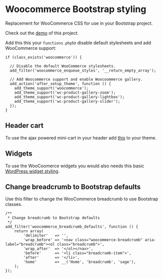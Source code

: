 # Woocommerce Bootstrap styling
Replacement for WooCommerce CSS for use in your Bootstrap project.

Check out the [demo](https://middelham.nl/sagestarter/shop) of this project.

Add this this your `functions.php`to disable default stylesheets and add WooCommerce support:

```
if (class_exists('woocommerce')) {

  // Disable the default WooCommerce stylesheets.
  add_filter('woocommerce_enqueue_styles', '__return_empty_array');
  
  // Add Woocommerce support and enable Woocoommerce gallery.
  add_action('after_setup_theme', function () {
    add_theme_support('woocommerce');
    add_theme_support('wc-product-gallery-zoom');
    add_theme_support('wc-product-gallery-lightbox');
    add_theme_support('wc-product-gallery-slider');
  });
}
```

## Header cart
To use the ajax powered mini-cart in your header add [this](https://github.com/MoshCat/woocommerce-header-cart/blob/master/woocommerce-header-cart.php) to your theme.

## Widgets
To use the WooCoomerce widgets you would also needs this basic [WordPress widget styling](https://gist.github.com/MoshCat/d2822941189762d0a03718cc192b0925).

## Change breadcrumb to Bootstrap defaults
Use this filter to change the WooCommerce breadcrumb to use Bootstrap classes.
```
/**
 * Change breadcrumb to Bootstrap defaults
 */
add_filter('woocommerce_breadcrumb_defaults', function () {
    return array(
        'delimiter'   => '',
        'wrap_before' => '<nav class="woocommerce-breadcrumb" aria-label="breadcrumb"><ol class="breadcrumb">',
        'wrap_after'  => '</ol></nav>',
        'before'      => '<li class="breadcrumb-item">',
        'after'       => '</li>',
        'home'        => __('Home', 'breadcrumb', 'sage'),
    );
});
````
